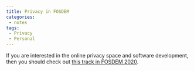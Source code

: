 ```yaml
---
title: Privacy in FOSDEM
categories:
 - notes
tags:
 - Privacy
 - Personal
---
```

If you are interested in the online privacy space and software development, then you should check out [this track in FOSDEM 2020](https://fosdem.org/2020/schedule/track/decentralized_internet_and_privacy/).
<!-- more -->

